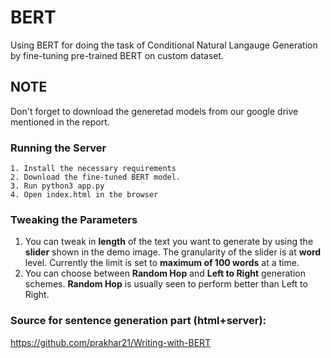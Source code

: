 # BERT
Using BERT for doing the task of Conditional Natural Langauge Generation by fine-tuning pre-trained BERT on custom dataset. 

## NOTE
Don't forget to download the generetad models from our google drive mentioned in the report.

### Running the Server
```
1. Install the necessary requirements
2. Download the fine-tuned BERT model.
3. Run python3 app.py
4. Open index.html in the browser
```

### Tweaking the Parameters
1. You can tweak in __length__ of the text you want to generate by using the __slider__ shown in the demo image. The granularity of the slider is at __word__ level. Currently the limit is set to __maximum of 100 words__ at a time.
2. You can choose between __Random Hop__ and __Left to Right__ generation schemes. __Random Hop__ is usually seen to perform better than Left to Right.

### Source for sentence generation part (html+server):

https://github.com/prakhar21/Writing-with-BERT
